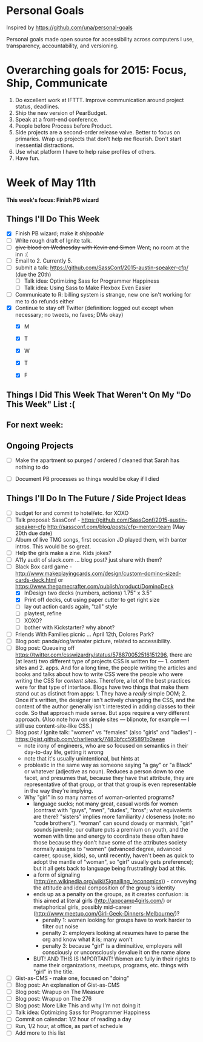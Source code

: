 # Personal Goals

Inspired by https://github.com/una/personal-goals

Personal goals made open source for accessibility across computers I use, transparency, accountability, and versioning.

# Overarching goals for 2015: Focus, Ship, Communicate

1. Do excellent work at IFTTT. Improve communication around project status, deadlines.
2. Ship the new version of PearBudget.
3. Speak at a front-end conference.
4. People before Process before Product.
5. Side projects are a second-order release valve. Better to focus on primaries. Wrap up projects that don't help me flourish. Don't start inessential distractions.
6. Use what platform I have to help raise profiles of others.
7. Have fun.


# Week of May 11th

#### This week's focus: Finish PB wizard

## Things I'll Do This Week

- [X] Finish PB wizard; make it *shippable*
- [ ] Write rough draft of Ignite talk.
- [ ] ~~give blood on Wednesday with Kevin and Simon~~ Went; no room at the inn :(
- [ ] Email to 2. Currently 5.
- [ ] submit a talk: https://github.com/SassConf/2015-austin-speaker-cfp/ (due the 20th)
  - [ ] Talk idea: Optimizing Sass for Programmer Happiness
  - [ ] Talk idea: Using Sass to Make Flexbox Even Easier
- [ ] Communicate to R: billing system is strange, new one isn't working for me to do refunds either
- [X] Continue to stay off Twitter (definition: logged out except when necessary; no tweets, no faves; DMs okay)
  - [X] M
  - [X] T
  - [X] W
  - [X] T
  - [X] F


## Things I Did This Week That Weren't On My "Do This Week" List :(


## For next week:


## Ongoing Projects

- [ ] Make the apartment so purged / ordered / cleaned that Sarah has nothing to do
- [ ] Document PB processes so things would be okay if I died



## Things I'll Do In The Future / Side Project Ideas

- [ ] budget for and commit to hotel/etc. for XOXO
- [ ] Talk proposal: SassConf - https://github.com/SassConf/2015-austin-speaker-cfp http://sassconf.com/blog/posts/cfp-mentor-team (May 20th due date)
- [ ] Album of live TMG songs, first occasion JD played them, with banter intros. This would be so great.
- [ ] Help the girls make a zine. Kids jokes?
- [ ] A11y audit of slack.com … blog post? just share with them?
- [ ] Black Box card game - http://www.makeplayingcards.com/design/custom-domino-sized-cards-deck.html or https://www.thegamecrafter.com/publish/product/DominoDeck
  - [X] InDesign two decks (numbers, actions) 1.75" x 3.5"
  - [X] Print off decks, cut using paper cutter to get right size
  - [ ] lay out action cards again, "tall" style
  - [ ] playtest, refine
  - [ ] XOXO?
  - [ ] bother with Kickstarter? why abnot?
- [ ] Friends With Families picnic … April 12th, Dolores Park?
- [ ] Blog post: panda/dog/anteater picture, related to accessibility.
- [ ] Blog post: Queueing off https://twitter.com/csswizardry/status/578870052516151296, there are (at least) two different type of projects CSS is written for — 1. content sites and 2. apps. And for a long time, the people writing the articles and books and talks about how to write CSS were the people who were writing the CSS for _content sites_. Therefore, a lot of the best practices were for that type of interface. Blogs have two things that make them stand out as distinct from apps: 1. They have a _really_ simple DOM; 2. Once it's written, the designer isn't actively changeing the CSS, and the content of the author generally isn't interested in adding classes to their code. So that approach made sense. But apps require a very different approach. (Also note how on simple sites — blipnote, for example — I still use content-site-like CSS.)
- [ ] Blog post / Ignite talk: "women" vs "females" (also "girls" and "ladies") - https://gist.github.com/charliepark/7483bfcc595891b0aeae
  - note irony of engineers, who are so focused on semantics in their day-to-day life, getting it wrong
  - note that it's usually unintentional, but hints at 
  - probleatic in the same way as someone saying "a gay" or "a Black" or whatever (adjective as noun). Reduces a person down to one facet, and presumes that, because they have that attribute, they are representative of that group, or that that group is even representable in the way they're implying.
  - Why "girl" in so many names of woman-oriented programs?
    - language sucks; not many great, casual words for women (contrast with "guys", "men", "dudes", "bros"; what equivalents are there? "sisters" implies more familiarity / closeness (note: no "code brothers"). "woman" can sound dowdy or marmish, "girl" sounds juvenile; our culture puts a premium on youth, and the women with time and energy to coordinate these often have those because they don't have some of the attributes society normally assigns to "women" (advanced degree, advanced career, spouse, kids), so, until recently, haven't been as quick to adopt the mantle of "woman", so "girl" usually gets preference); but it all gets back to language being frustratingly bad at this.
    - a form of signaling (http://en.wikipedia.org/wiki/Signalling_(economics)) - conveying the attitude and ideal composition of the group's identity
    - ends up as a penalty on the groups, as it creates confusion: is this aimed at literal girls (http://appcamp4girls.com/) or metaphorical girls, possibly mid-career (http://www.meetup.com/Girl-Geek-Dinners-Melbourne/)?
      - penalty 1: women looking for groups have to work harder to filter out noise
      - penalty 2: employers looking at resumes have to parse the org and know what it is; many won't
      - penalty 3: because "girl" is a diminuitive, employers will consciously or unconsciously devalue it on the name alone
    - BUT! AND THIS IS IMPORTANT! Women are fully in their rights to name their organizations, meetups, programs, etc. things with "girl" in the title.
- [ ] Gist-as-CMS - make one, focused on "doing"
- [ ] Blog post: An explanation of Gist-as-CMS
- [ ] Blog post: Wrapup on The Measure
- [ ] Blog post: Wrapup on The 276
- [ ] Blog post: More Like This and why I'm not doing it
- [ ] Talk idea: Optimizing Sass for Programmer Happiness
- [ ] Commit on calendar: 1/2 hour of reading a day
- [ ] Run, 1/2 hour, at office, as part of schedule
- [ ] Add more to this list
